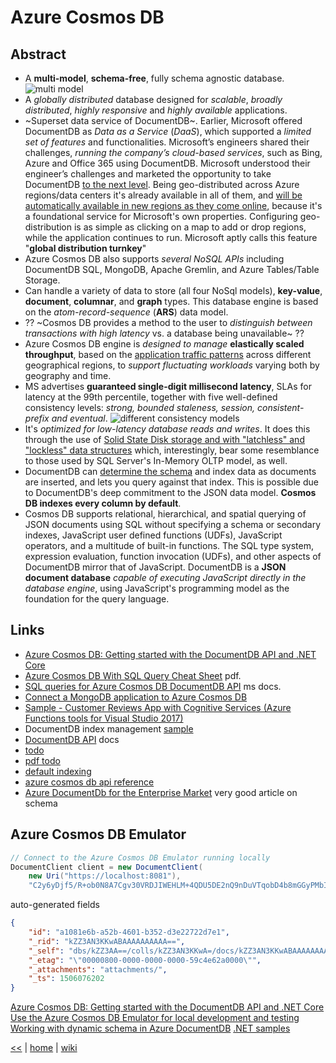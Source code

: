 # Azure Cosmos DB

## Abstract

+ A **multi-model**, **schema-free**, fully schema agnostic database.
![multi model](https://tctechcrunch2011.files.wordpress.com/2017/05/2017-05-08_1533.png)
+ A _globally distributed_ database designed for _scalable_, _broadly distributed_, _highly responsive_ and _highly available_ applications.
+ ~Superset data service of DocumentDB~. Earlier, Microsoft offered DocumentDB as _Data as a Service_ (*DaaS*), which supported a _limited set of features_ and functionalities. 
Microsoft’s engineers shared their challenges, _running the company’s cloud-based services_, 
such as Bing, Azure and Office 365 using DocumentDB. 
Microsoft understood their engineer’s challenges and marketed the opportunity to take DocumentDB [to the next level][1].
Being geo-distributed across Azure regions/data centers it's already available in all of them, 
and [will be automatically available in new regions as they come online][8], 
because it's a foundational service for Microsoft's own properties.
Configuring geo-distribution is as simple as clicking on a map to add or drop regions, 
while the application continues to run. Microsoft aptly calls this feature "**global distribution turnkey**"
+ Azure Cosmos DB also supports _several NoSQL APIs_ including DocumentDB SQL, MongoDB, Apache Gremlin, and Azure Tables/Table Storage.
+ Can handle a variety of data to store (all four NoSql models), **key-value**, **document**, **columnar**, and **graph** types. 
This database engine is based on the _atom-record-sequence_ (**ARS**) data model. 
+  ?? ~Cosmos DB provides a method to the user to _distinguish between transactions with high latency_ vs. a database being unavailable~ ??
+ Azure Cosmos DB engine is _designed to manage_ **elastically scaled throughput**, based on the [application traffic patterns][1] 
across different geographical regions, to _support fluctuating workloads_ varying both by geography and time.
+ MS advertises **guaranteed single-digit millisecond latency**, SLAs for latency at the 99th percentile, 
together with five well-defined consistency levels: _strong, bounded staleness, session, consistent-prefix and eventual_.
![different consistency models](https://tctechcrunch2011.files.wordpress.com/2017/05/2017-05-08_1535.png)
+ It's _optimized for low-latency database reads and writes_. 
It does this through the use of [Solid State Disk storage and with "latchless" and "lockless" data structures][8] 
which, interestingly, bear some resemblance to those used by SQL Server's In-Memory OLTP model, as well.
+ DocumentDB can [determine the schema][3] and index data as documents are inserted, and lets you query against that index. 
This is possible due to DocumentDB's deep commitment to the JSON data model.
**Cosmos DB indexes every column by default**.
+ Cosmos DB supports relational, hierarchical, and spatial querying of JSON documents using SQL 
without specifying a schema or secondary indexes, 
JavaScript user defined functions (UDFs), JavaScript operators, and a multitude of built-in functions. 
The SQL type system, expression evaluation, function invocation (UDFs), and other aspects of DocumentDB mirror that of JavaScript. 
DocumentDB is a **JSON document database** _capable of executing JavaScript directly in the database engine_, using JavaScript's programming model as the foundation for the query language.

## Links

+ [Azure Cosmos DB: Getting started with the DocumentDB API and .NET Core](https://docs.microsoft.com/en-us/azure/cosmos-db/documentdb-dotnetcore-get-started)
+ [Azure Cosmos DB With SQL Query Cheat Sheet](./microsoft-documentdb-sql-query-cheat-sheet-v4.pdf) pdf.
+ [SQL queries for Azure Cosmos DB DocumentDB API][4] ms docs.
+ [Connect a MongoDB application to Azure Cosmos DB][5]
+ [Sample - Customer Reviews App with Cognitive Services (Azure Functions tools for Visual Studio 2017)][6]
+ DocumentDB index management [sample][7]
+ [DocumentDB API][2] docs
+ [todo](https://techcrunch.com/2017/05/10/with-cosmos-db-microsoft-wants-to-build-one-database-to-rule-them-all/)
+ [pdf todo](https://softwareengineeringdaily.com/wp-content/uploads/2017/06/SEDT22-Cosmos-DB.pdf)
+ [default indexing](http://blog.ulriksen.net/default-indexing-in-cosmos-db/)
+ [azure cosmos db api reference](https://docs.microsoft.com/en-us/rest/api/documentdb/)
+ [Azure DocumentDb for the Enterprise Market](https://cloudacademy.com/blog/azure-documentdb-enterprise-market/) very good article on schema 

## Azure Cosmos DB Emulator
```cs
// Connect to the Azure Cosmos DB Emulator running locally
DocumentClient client = new DocumentClient(
    new Uri("https://localhost:8081"), 
    "C2y6yDjf5/R+ob0N8A7Cgv30VRDJIWEHLM+4QDU5DE2nQ9nDuVTqobD4b8mGGyPMbIZnqyMsEcaGQy67XIw/Jw==");
```
auto-generated fields
```json
{
    "id": "a1081e6b-a52b-4601-b352-d3e22722d7e1",
    "_rid": "kZZ3AN3KKwABAAAAAAAAAA==",
    "_self": "dbs/kZZ3AA==/colls/kZZ3AN3KKwA=/docs/kZZ3AN3KKwABAAAAAAAAAA==/",
    "_etag": "\"00000800-0000-0000-0000-59c4e62a0000\"",
    "_attachments": "attachments/",
    "_ts": 1506076202
}
```
[Azure Cosmos DB: Getting started with the DocumentDB API and .NET Core](https://docs.microsoft.com/en-us/azure/cosmos-db/documentdb-dotnetcore-get-started)
[Use the Azure Cosmos DB Emulator for local development and testing](https://docs.microsoft.com/en-us/azure/cosmos-db/local-emulator#command-line)
[Working with dynamic schema in Azure DocumentDB](http://blogs.perficient.com/microsoft/2015/04/working-with-dynamic-schema-in-azure-documentdb/)
[.NET samples](https://docs.microsoft.com/en-us/azure/cosmos-db/documentdb-dotnet-samples)



[1]: http://www.databasejournal.com/features/mssql/introduction-to-azure-cosmos-db.html
[2]: https://docs.microsoft.com/en-us/azure/cosmos-db/documentdb-introduction
[3]: http://www.c-sharpcorner.com/article/azure-cosmos-db-with-sql-query-cheat-sheet-pdf/
[4]: https://docs.microsoft.com/en-us/azure/cosmos-db/documentdb-sql-query
[5]: https://docs.microsoft.com/en-us/azure/cosmos-db/connect-mongodb-account
[6]: https://azure.microsoft.com/en-us/resources/samples/functions-customer-reviews/
[7]: https://github.com/Azure/azure-documentdb-dotnet/blob/master/samples/code-samples/IndexManagement/Program.cs
[8]: http://www.zdnet.com/article/inside-cosmos-db/


[<<](../nosql.md)
|
[home](../README.md) 
| 
[wiki](https://github.com/illegitimis/Tutorial/wiki) 